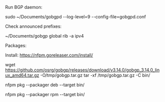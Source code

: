 Run BGP daemon:

sudo ~/Documents/gobgpd  --log-level=9 --config-file=gobgpd.conf

Check announced prefixes:

~/Documents/gobgp global rib -a ipv4

Packages:

Install: https://nfpm.goreleaser.com/install/

wget https://github.com/osrg/gobgp/releases/download/v3.14.0/gobgp_3.14.0_linux_amd64.tar.gz -O/tmp/gobgp.tar.gz
tar -xf /tmp/gobgp.tar.gz  -C bin/

nfpm pkg --packager deb --target bin/

nfpm pkg --packager rpm --target bin/

